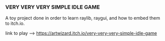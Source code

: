 ### VERY VERY VERY SIMPLE IDLE GAME

A toy project done in order to learn raylib, raygui, and how to embed them to itch.io.

link to play --> https://artwizard.itch.io/very-very-very-simple-idle-game
